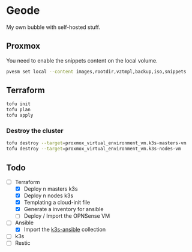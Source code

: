 # Geode

My own bubble with self-hosted stuff.
## Proxmox


You need to enable the snippets content on the local volume.
```sh
pvesm set local --content images,rootdir,vztmpl,backup,iso,snippets
```

## Terraform 

```sh
tofu init 
tofu plan 
tofu apply
```

### Destroy the cluster

```sh
tofu destroy --target=proxmox_virtual_environment_vm.k3s-masters-vm
tofu destroy --target=proxmox_virtual_environment_vm.k3s-nodes-vm
```

## Todo
- [ ] Terraform
  - [x] Deploy n masters k3s
  - [x] Deploy n nodes k3s
  - [x] Templating a cloud-init file
  - [x] Generate a inventory for ansible
  - [ ] Deploy / Import the OPNSense VM
- [ ] Ansible 
  - [X] Import the [k3s-ansible](https://github.com/k3s-io/k3s-ansible.git) collection
- [ ] k3s
- [ ] Restic
